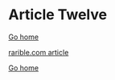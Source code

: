 # Article Twelve
[Go home](/index.html)

[rarible.com article](https://rarible.com/how-it-works/getting-started/how-do-i-create-my-first-nft)

[Go home](/index.html)

